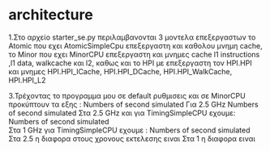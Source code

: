 # architecture
1.Στο αρχείο starter_se.py περιλαμβανονται 3 μοντελα επεξεργαστων  το  Atomic που  εχει AtomicSimpleCpu επεξεργαστη και καθολου μνημη cache, το Minor που εχει ΜinorCPU επεξεργαστη και  μνημες  cache l1 instructions ,l1 data, walkcache και l2, καθως και το HPI  με επεξεργαστη τον  HPI.HPI  και μνημες  HPI.HPI_ICache, HPI.HPI_DCache, HPI.HPI_WalkCache,  HPI.HPI_L2


3.Τρέχοντας το προγραμμα μου σε default ρυθμισεις και σε MinorCPU προκύπτουν τα εξης :
   Numbers of second simulated 
  Για 2.5 GHz  Numbers of second simulated 
 Στα 2.5 GHz και για TimingSimpleCPU  εχουμε:
    Numbers of second simulated  
 Στα 1 GHz για TimingSimpleCPU εχουμε :
   Numbers of second simulated  
   Στα 2.5 η διαφορα στους  χρονους εκτελεσης ειναι 
   Στα 1 η διαφορα ειναι 
  

